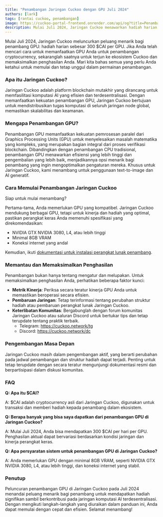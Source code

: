 ```yaml
---
title: "Penambangan Jaringan Cuckoo dengan GPU Juli 2024"
authors: [lark]
tags: [rantai cuckoo, penambangan]
image: https://cuckoo-portal-frontend.onrender.com/api/og?title=Penambangan%20Jaringan%20Cuckoo%20dengan%20GPU%20Juli%202024
description: Mulai Juli 2024, Jaringan Cuckoo menawarkan hadiah harian 300 $CAI per GPU untuk penambang. Pelajari panduan kami untuk mempelajari cara mengatur node penambang Anda dan mulai menghasilkan.
---
```


Mulai Juli 2024, Jaringan Cuckoo meluncurkan peluang menarik bagi penambang GPU: hadiah harian sebesar 300 $CAI per GPU. Jika Anda telah mencari cara untuk memanfaatkan GPU Anda untuk penambangan cryptocurrency, sekaranglah saatnya untuk terjun ke ekosistem Cuckoo dan memaksimalkan penghasilan Anda. Mari kita bahas semua yang perlu Anda ketahui untuk memulai dan tetap unggul dalam permainan penambangan.

### Apa itu Jaringan Cuckoo?

Jaringan Cuckoo adalah platform blockchain mutakhir yang dirancang untuk memfasilitasi komputasi AI yang efisien dan terdesentralisasi. Dengan memanfaatkan kekuatan penambangan GPU, Jaringan Cuckoo bertujuan untuk mendistribusikan tugas komputasi di seluruh jaringan node global, memastikan skalabilitas dan keamanan.

### Mengapa Penambangan GPU?

Penambangan GPU memanfaatkan kekuatan pemrosesan paralel dari Graphics Processing Units (GPU) untuk menyelesaikan masalah matematika yang kompleks, yang merupakan bagian integral dari proses verifikasi blockchain. Dibandingkan dengan penambangan CPU tradisional, penambangan GPU menawarkan efisiensi yang lebih tinggi dan pengembalian yang lebih baik, menjadikannya opsi menarik bagi penambang yang ingin mengoptimalkan pengaturan mereka. Khusus untuk Jaringan Cuckoo, kami menambang untuk penggunaan text-to-image dan AI generatif.

### Cara Memulai Penambangan Jaringan Cuckoo

Siap untuk mulai menambang?

Pertama-tama, Anda memerlukan GPU yang kompatibel. Jaringan Cuckoo mendukung berbagai GPU, tetapi untuk kinerja dan hadiah yang optimal, pastikan perangkat keras Anda memenuhi spesifikasi yang direkomendasikan:

- NVIDIA GTX NVIDIA 3080, L4, atau lebih tinggi
- Minimal 8GB VRAM
- Koneksi internet yang andal

Kemudian, ikuti [dokumentasi untuk instalasi perangkat lunak penambang](/docs/cuckoo-ai/ai-node).

### Memantau dan Memaksimalkan Penghasilan

Penambangan bukan hanya tentang mengatur dan melupakan. Untuk memaksimalkan penghasilan Anda, perhatikan beberapa faktor kunci:

- **Metrik Kinerja**: Periksa secara teratur kinerja GPU Anda untuk memastikan beroperasi secara efisien.
- **Pembaruan Jaringan**: Tetap terinformasi tentang perubahan struktur hadiah atau pembaruan perangkat lunak Jaringan Cuckoo.
- **Keterlibatan Komunitas**: Bergabunglah dengan forum komunitas Jaringan Cuckoo atau saluran Discord untuk bertukar tips dan tetap terupdate tentang praktik terbaik.
  - Telegram: https://cuckoo.network/tg
  - Discord: https://cuckoo.network/dc

### Pengembangan Masa Depan

Jaringan Cuckoo masih dalam pengembangan aktif, yang berarti perubahan pada jadwal penambangan dan struktur hadiah dapat terjadi. Penting untuk tetap terupdate dengan secara teratur mengunjungi dokumentasi resmi dan berpartisipasi dalam diskusi komunitas.

### FAQ

**Q: Apa itu $CAI?**

A: $CAI adalah cryptocurrency asli dari Jaringan Cuckoo, digunakan untuk transaksi dan memberi hadiah kepada penambang dalam ekosistem.

**Q: Berapa banyak yang bisa saya dapatkan dari penambangan GPU di Jaringan Cuckoo?**

A: Mulai Juli 2024, Anda bisa mendapatkan 300 $CAI per hari per GPU. Penghasilan aktual dapat bervariasi berdasarkan kondisi jaringan dan kinerja perangkat keras.

**Q: Apa persyaratan sistem untuk penambangan GPU di Jaringan Cuckoo?**

A: Anda memerlukan GPU dengan minimal 8GB VRAM, seperti NVIDIA GTX NVIDIA 3080, L4, atau lebih tinggi, dan koneksi internet yang stabil.

### Penutup

Peluncuran penambangan GPU di Jaringan Cuckoo pada Juli 2024 menandai peluang menarik bagi penambang untuk mendapatkan hadiah signifikan sambil berkontribusi pada jaringan komputasi AI terdesentralisasi. Dengan mengikuti langkah-langkah yang diuraikan dalam panduan ini, Anda dapat memulai dengan cepat dan efisien. Selamat menambang!
